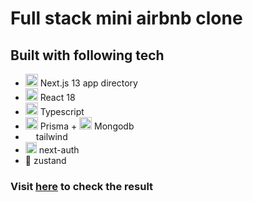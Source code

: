 # Full stack mini airbnb clone

## Built with following tech

-   <img height="20" src="https://user-images.githubusercontent.com/62026793/236005372-c0f805b5-bed6-4423-aac3-9afffa3c176c.png"> Next.js 13 app directory
-   <img height="20" src="https://user-images.githubusercontent.com/25181517/183897015-94a058a6-b86e-4e42-a37f-bf92061753e5.png"> React 18
-   <img height="20" src="https://user-images.githubusercontent.com/25181517/183890598-19a0ac2d-e88a-4005-a8df-1ee36782fde1.png"> Typescript
-   <img height="20" src="https://user-images.githubusercontent.com/62026793/236005552-1645c362-bd22-4eab-80b1-e85f50e29158.png"> Prisma + <img height="20" src="https://user-images.githubusercontent.com/25181517/182884177-d48a8579-2cd0-447a-b9a6-ffc7cb02560e.png"> Mongodb
-   <img height="13" src="https://user-images.githubusercontent.com/62026793/236004182-c5b1a1e1-4e38-4379-bef5-bee5b91ce2a4.svg"> tailwind
-   <img height="18" src="https://user-images.githubusercontent.com/62026793/236004557-ad5d6756-e073-4c11-a99d-0faebff79377.png"> next-auth
-   🐻 zustand

### Visit **[here](https://gunilbnb.vercel.app/)** to check the result
